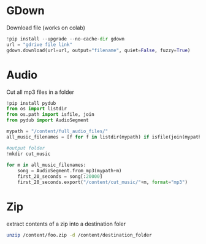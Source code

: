 # GDown

Download file (works on colab)
```python
!pip install --upgrade --no-cache-dir gdown
url = "gdrive file link"
gdown.download(url=url, output="filename", quiet=False, fuzzy=True)
```

# Audio

Cut all mp3 files in a folder
```Python
!pip install pydub
from os import listdir
from os.path import isfile, join
from pydub import AudioSegment

mypath = "/content/full_audio_files/"
all_music_filenames = [f for f in listdir(mypath) if isfile(join(mypath, f))]

#output folder
!mkdir cut_music
  
for m in all_music_filenames:
    song = AudioSegment.from_mp3(mypath+m)
    first_20_seconds = song[:20000]
    first_20_seconds.export("/content/cut_music/"+m, format="mp3")
```

# Zip
extract contents of a zip into a destination foler
```bash
unzip /content/foo.zip -d /content/destination_folder
```
